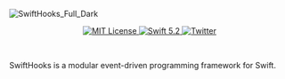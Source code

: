 ![SwiftHooks_Full_Dark](https://user-images.githubusercontent.com/18392003/80610769-08499e00-8a3a-11ea-830e-ad1ab4552164.png)

<p align="center">
	<!-- <a href="https://docs.vapor.codes/4.0/">
        <img src="http://img.shields.io/badge/read_the-docs-2196f3.svg" alt="Documentation">
    </a> -->
    <!-- <a href="https://discord.gg/vapor">
        <img src="https://img.shields.io/discord/431917998102675485.svg" alt="Team Chat">
    </a> -->
    <a href="LICENSE">
        <img src="https://img.shields.io/badge/license-MIT-brightgreen.svg" alt="MIT License">
    </a>
    <!-- <a href="https://github.com/vapor/vapor/actions">
        <img src="https://github.com/vapor/vapor/workflows/test/badge.svg" alt="Continuous Integration">
    </a> -->
    <a href="https://swift.org">
        <img src="https://img.shields.io/badge/swift-5.2-brightgreen.svg" alt="Swift 5.2">
    </a>
    <a href="https://twitter.com/LotUDev">
        <img src="https://img.shields.io/badge/twitter-LotUDev-5AA9E7.svg" alt="Twitter">
    </a>
</p>

<br>

SwiftHooks is a modular event-driven programming framework for Swift.